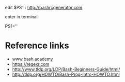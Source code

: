 edit $PS1 : http://bashrcgenerator.com

enter in terminal:

PS1=''


# Reference links

- www.bash.academy
- https://regexr.com
- http://www.tldp.org/LDP/Bash-Beginners-Guide/html/
- http://tldp.org/HOWTO/Bash-Prog-Intro-HOWTO.html

